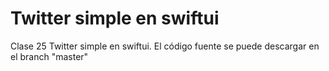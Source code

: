 # Twitter simple en swiftui
Clase 25 Twitter simple en swiftui. El código fuente se puede descargar en el branch "master"
